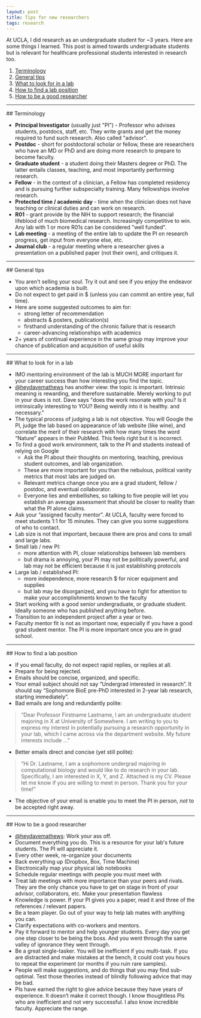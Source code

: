 ```yaml
---
layout: post
title: Tips for new researchers
tags: research
---
```


At UCLA, I did research as an undergraduate student for ~3 years. Here are some things I learned. This post is aimed towards undergraduate students but is relevant for healthcare professional students interested in research too.

1. [Terminology](#terminology)
2. [General tips](#tips)
3. [What to look for in a lab](#look)
4. [How to find a lab position](#find)
5. [How to be a good researcher](#good)

---

<div id='terminology'/>
## Terminology 

* **Principal Investigator** (usually just "PI") - Professor who advises students, postdocs, staff, etc. They write grants and get the money required to fund such research. Also called "advisor".
* **Postdoc** - short for postdoctoral scholar or fellow, these are researchers who have an MD or PhD and are doing more research to prepare to become faculty.
* **Graduate student** - a student doing their Masters degree or PhD. The latter entails classes, teaching, and most importantly performing research.
* **Fellow** - in the context of a clinician, a Fellow has completed residency and is pursuing further subspecialty training. Many fellowships involve research.
* **Protected time / academic day** - time when the clinician does not have teaching or clinical duties and can work on research.
* **R01** - grant provide by the NIH to support research; the financial lifeblood of much biomedical research. Increasingly competitive to win. Any lab with 1 or more R01s can be considered "well funded".
* **Lab meeting** - a meeting of the entire lab to update the PI on research progress, get input from everyone else, etc.
* **Journal club** - a regular meeting where a researcher gives a presentation on a published paper (not their own), and critiques it.

---

<div id='tips'/>
## General tips

* You aren't selling your soul. Try it out and see if you enjoy the endeavor upon which academia is built.
* Do not expect to get paid in $ (unless you can commit an entire year, full time).
* Here are some suggested outcomes to aim for:
	* strong letter of recommendation
	* abstracts & posters, publication(s)
	* firsthand understanding of the chronic failure that is research
	* career-advancing relationships with academics
* 2+ years of continual experience in the same group may improve your chance of publication and acquisition of useful skills

---

<div id='look'/>
## What to look for in a lab

* IMO mentoring environment of the lab is MUCH MORE important for your career success than how interesting you find the topic.
* [@heydavemathews](https://twitter.com/heydavemathews) has another view: the topic is important. Intrinsic meaning is rewarding, and therefore sustainable. Merely working to put in your dues is not. Dave says "does the work resonate with you? Is it intrinsically interesting to YOU? Being weirdly into it is healthy. and necessary."
* The typical process of judging a lab is not objective. You will Google the PI, judge the lab based on appearance of lab website (like wine), and correlate the merit of their research with how many times the word “Nature” appears in their PubMed. This feels right but it is incorrect.
* To find a good work environment, talk to the PI and students instead of relying on Google
	* Ask the PI about their thoughts on mentoring, teaching, previous student outcomes, and lab organization.
	* These are more important for you than the nebulous, political vanity metrics that most labs are judged on.
	* Relevant metrics change once you are a grad student, fellow / postdoc, and eventual collaborator.
	* Everyone lies and embellishes, so talking to five people will let you establish an average assessment that should be closer to reality than what the PI alone claims.
* Ask your “assigned faculty mentor”. At UCLA, faculty were forced to meet students 1:1 for 15 minutes. They can give you some suggestions of who to contact.
* Lab size is not that important, because there are pros and cons to small and large labs.
* Small lab / new PI:
	* more attention with PI, closer relationships between lab members
	* but drama is annoying, your PI may not be politically powerful, and lab may not be efficient because it is just establishing protocols
* Large lab / established PI:
	* more independence, more research $ for nicer equipment and supplies
	* but lab may be disorganized, and you have to fight for attention to make your accomplishments known to the faculty
* Start working with a good senior undergraduate, or graduate student. Ideally someone who has published anything before.
* Transition to an independent project after a year or two.
* Faculty mentor fit is not as important now, especially if you have a good grad student mentor. The PI is more important once you are in grad school.

---

<div id='find'/>
## How to find a lab position

* If you email faculty, do not expect rapid replies, or replies at all.
* Prepare for being rejected.
* Emails should be concise, organized, and specific.
* Your email subject should not say “Undergrad interested in research”. It should say “Sophomore BioE pre-PhD interested in 2-year lab research, starting immediately”.
* Bad emails are long and redundantly polite:

> “Dear Professor Firstname Lastname, I am an undergraduate student majoring in X at University of Somewhere. I am writing to you to express my interest in potentially pursuing a research opportunity in your lab, which I came across via the department website. My future interests include ..."
 
* Better emails direct and concise (yet still polite):

>“Hi Dr. Lastname, I am a sophomore undergrad majoring in computational biology and would like to do research in your lab. Specifically, I am interested in X, Y, and Z. Attached is my CV. Please let me know if you are willing to meet in person. Thank you for your time!”

* The objective of your email is enable you to meet the PI in person, *not* to be accepted right away.

---

<div id='good'/>
## How to be a good researcher

* [@heydavemathews](https://twitter.com/heydavemathews): Work your ass off.
* Document everything you do. This is a resource for your lab's future students. The PI will appreciate it.
* Every other week, re-organize your documents
* Back everything up (Dropbox, Box, Time Machine)
* Electronically map your physical lab notebooks
* Schedule regular meetings with people you must meet with
* Treat lab meetings with more importance than your peers and rivals. They are the only chance you have to get on stage in front of your advisor, collaborators, etc. Make your presentation flawless
* Knowledge is power. If your PI gives you a paper, read it and three of the references / relevant papers.
* Be a team player. Go out of your way to help lab mates with anything you can.
* Clarify expectations with co-workers and mentors.
* Pay it forward to mentor and help younger students. Every day you get one step closer to be being the boss. And you went through the same valley of ignorance they went through.
* Be a great single-tasker. You will be inefficient if you multi-task. If you are distracted and make mistakes at the bench, it could cost you hours to repeat the experiment (or months if you ruin rare samples).
* People will make suggestions, and do things that you may find sub-optimal. Test those theories instead of blindly following advice that may be bad.
* PIs have earned the right to give advice because they have years of experience. It doesn’t make it correct though. I know thoughtless PIs who are inefficient and not very successful. I also know incredible faculty. Appreciate the range.
